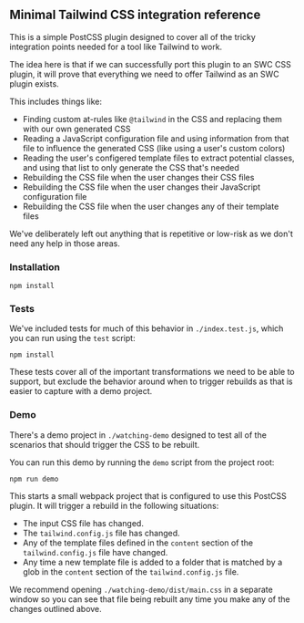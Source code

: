 ## Minimal Tailwind CSS integration reference

This is a simple PostCSS plugin designed to cover all of the tricky integration points needed for a tool like Tailwind to work.

The idea here is that if we can successfully port this plugin to an SWC CSS plugin, it will prove that everything we need to offer Tailwind as an SWC plugin exists.

This includes things like:

- Finding custom at-rules like `@tailwind` in the CSS and replacing them with our own generated CSS
- Reading a JavaScript configuration file and using information from that file to influence the generated CSS (like using a user's custom colors)
- Reading the user's configered template files to extract potential classes, and using that list to only generate the CSS that's needed
- Rebuilding the CSS file when the user changes their CSS files
- Rebuilding the CSS file when the user changes their JavaScript configuration file
- Rebuilding the CSS file when the user changes any of their template files

We've deliberately left out anything that is repetitive or low-risk as we don't need any help in those areas.

### Installation

```
npm install
```

### Tests

We've included tests for much of this behavior in `./index.test.js`, which you can run using the `test` script:

```
npm install
```

These tests cover all of the important transformations we need to be able to support, but exclude the behavior around when to trigger rebuilds as that is easier to capture with a demo project.

### Demo

There's a demo project in `./watching-demo` designed to test all of the scenarios that should trigger the CSS to be rebuilt.

You can run this demo by running the `demo` script from the project root:

```
npm run demo
```

This starts a small webpack project that is configured to use this PostCSS plugin. It will trigger a rebuild in the following situations:

- The input CSS file has changed.
- The `tailwind.config.js` file has changed.
- Any of the template files defined in the `content` section of the `tailwind.config.js` file have changed.
- Any time a new template file is added to a folder that is matched by a glob in the `content` section of the `tailwind.config.js` file.

We recommend opening `./watching-demo/dist/main.css` in a separate window so you can see that file being rebuilt any time you make any of the changes outlined above.
